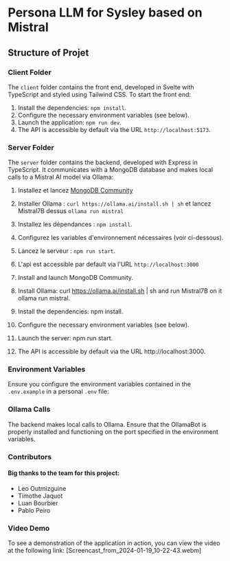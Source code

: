 # Persona LLM for Sysley based on Mistral

## Structure of Projet

### Client Folder

The `client` folder contains the front end, developed in Svelte with TypeScript and styled using Tailwind CSS. To start the front end:

1. Install the dependencies: `npm install`.
2. Configure the necessary environment variables (see below).
3. Launch the application: `npm run dev`.
4. The API is accessible by default via the URL `http://localhost:5173`.

### Server Folder

The `server` folder contains the backend, developed with Express in TypeScript. It communicates with a MongoDB database and makes local calls to a Mistral AI model via Ollama:


1. Installez et lancez [MongoDB Community](https://www.mongodb.com/docs/manual/administration/install-community/)
2. Installer Ollama : `curl https://ollama.ai/install.sh | sh` et lancez Mistral7B dessus `ollama run mistral`
3. Installez les dépendances : `npm install`.
4. Configurez les variables d'environnement nécessaires (voir ci-dessous).
5. Lancez le serveur : `npm run start`.
6. L'api est accessible par default via l'URL `http://localhost:3000`

1. Install and launch MongoDB Community.
2. Install Ollama: curl https://ollama.ai/install.sh | sh and run Mistral7B on it ollama run mistral.
3. Install the dependencies: npm install.
4. Configure the necessary environment variables (see below).
5. Launch the server: npm run start.
6. The API is accessible by default via the URL http://localhost:3000.

### Environment Variables

Ensure you configure the environment variables contained in the `.env.example` in a personal `.env` file:

### Ollama Calls

The backend makes local calls to Ollama. Ensure that the OllamaBot is properly installed and functioning on the port specified in the environment variables.

### Contributors

#### Big thanks to the team  for this project:

- Leo Outmizguine
- Timothe Jaquot
- Luan Bourbier
- Pablo Peiro

### Video Demo

To see a demonstration of the application in action, you can view the video at the following link: [Screencast_from_2024-01-19_10-22-43.webm]